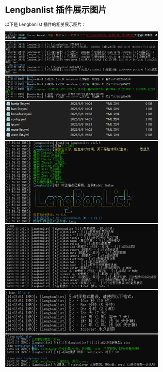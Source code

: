 # Lengbanlist 插件展示图片

以下是 Lengbanlist 插件的相关展示图片：

![img](https://github.com/xiaoshaziYA/Lengbanlist/blob/main/Photos/1.5.6%20(1).png)
![img](https://github.com/xiaoshaziYA/Lengbanlist/blob/main/Photos/1.5.6%20(3).png)
![img](https://github.com/xiaoshaziYA/Lengbanlist/blob/main/Photos/1.5.6%20(4).png)
![img](https://github.com/xiaoshaziYA/Lengbanlist/blob/main/Photos/1.5.6%20(5).png)
![img](https://github.com/xiaoshaziYA/Lengbanlist/blob/main/Photos/1.5.6%20(6).png)
![img](https://github.com/xiaoshaziYA/Lengbanlist/blob/main/Photos/1.5.6%20(7).png)
![img](https://github.com/xiaoshaziYA/Lengbanlist/blob/main/Photos/1.5.6%20(8).png)
![img](https://github.com/xiaoshaziYA/Lengbanlist/blob/main/Photos/1.5.6%20(9).png)
